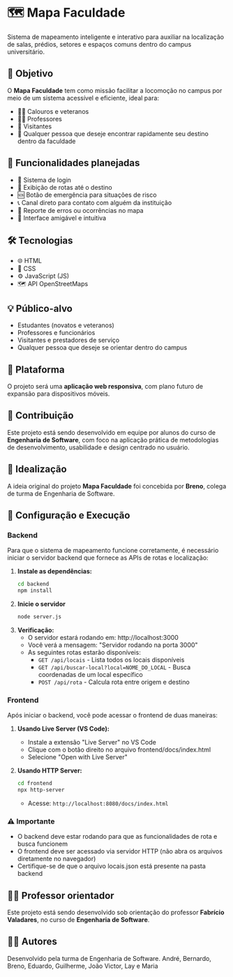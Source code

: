 # 🗺️ Mapa Faculdade

Sistema de mapeamento inteligente e interativo para auxiliar na localização de salas, prédios, setores e espaços comuns dentro do campus universitário.

## 🎯 Objetivo

O **Mapa Faculdade** tem como missão facilitar a locomoção no campus por meio de um sistema acessível e eficiente, ideal para:

- 🧑‍🎓 Calouros e veteranos
- 👩‍🏫 Professores
- 👥 Visitantes
- 📍 Qualquer pessoa que deseje encontrar rapidamente seu destino dentro da faculdade

## 🚀 Funcionalidades planejadas

- 🔐 Sistema de login
- 🧭 Exibição de rotas até o destino
- 🆘 Botão de emergência para situações de risco
- 📞 Canal direto para contato com alguém da instituição
- 📣 Reporte de erros ou ocorrências no mapa
- 🧠 Interface amigável e intuitiva

## 🛠️ Tecnologias

- 🌐 HTML
- 🎨 CSS
- ⚙️ JavaScript (JS)
- 🗺️ API OpenStreetMaps

## 💡 Público-alvo

- Estudantes (novatos e veteranos)
- Professores e funcionários
- Visitantes e prestadores de serviço
- Qualquer pessoa que deseje se orientar dentro do campus

## 📱 Plataforma

O projeto será uma **aplicação web responsiva**, com plano futuro de expansão para dispositivos móveis.

## 🤝 Contribuição

Este projeto está sendo desenvolvido em equipe por alunos do curso de **Engenharia de Software**, com foco na aplicação prática de metodologias de desenvolvimento, usabilidade e design centrado no usuário.

## 🧠 Idealização

A ideia original do projeto **Mapa Faculdade** foi concebida por **Breno**, colega de turma de Engenharia de Software.

## 🔧 Configuração e Execução

### Backend

Para que o sistema de mapeamento funcione corretamente, é necessário iniciar o servidor backend que fornece as APIs de rotas e localização:

1. **Instale as dependências:**
   ```bash
   cd backend
   npm install
   ```
2. **Inicie o servidor**
    ```bash
    node server.js
    ```
3. **Verificação:**
    - O servidor estará rodando em: http://localhost:3000
    - Você verá a mensagem: "Servidor rodando na porta 3000"
    - As seguintes rotas estarão disponíveis:
        - `GET /api/locais` - Lista todos os locais disponíveis
        - `GET /api/buscar-local?local=NOME_DO_LOCAL` - Busca coordenadas de um local específico
        - `POST /api/rota` - Calcula rota entre origem e destino

### Frontend

Após iniciar o backend, você pode acessar o frontend de duas maneiras:

1. **Usando Live Server (VS Code):**
    - Instale a extensão "Live Server" no VS Code
    - Clique com o botão direito no arquivo frontend/docs/index.html
    - Selecione "Open with Live Server"

2. **Usando HTTP Server:**
    ```bash
    cd frontend
    npx http-server
    ```

    - Acesse: `http://localhost:8080/docs/index.html`

### ⚠ Importante
- O backend deve estar rodando para que as funcionalidades de rota e busca funcionem
- O frontend deve ser acessado via servidor HTTP (não abra os arquivos diretamente no navegador)
- Certifique-se de que o arquivo locais.json está presente na pasta backend


## 🧑‍🏫 Professor orientador

Este projeto está sendo desenvolvido sob orientação do professor **Fabrício Valadares**, no curso de **Engenharia de Software**.

## 👨‍💻 Autores

Desenvolvido pela turma de Engenharia de Software.
André, Bernardo, Breno, Eduardo, Guilherme, João Victor, Lay e Maria
